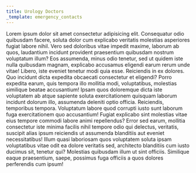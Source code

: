```yaml
---
title: Urology Doctors
_template: emergency_contacts
---
```


Lorem ipsum dolor sit amet consectetur adipisicing elit. Consequatur odio quibusdam facere, soluta dolor cum explicabo veritatis molestias asperiores fugiat labore nihil. Vero sed doloribus vitae impedit maxime, laborum ab quos, laudantium incidunt provident praesentium quibusdam nostrum voluptatum illum? Eos assumenda, minus odio tenetur, sed ut quidem iste nulla quibusdam magnam, explicabo accusamus eligendi earum rerum unde vitae! Libero, iste eveniet tenetur modi quia esse. Reiciendis in ex dolores. Quo incidunt dicta expedita obcaecati consectetur et eligendi? Porro expedita earum, quis tempora illo mollitia modi, voluptatibus, molestias similique beatae accusantium! Ipsam quos doloremque dicta iste voluptatem ab atque sapiente soluta exercitationem quisquam laborum incidunt dolorum illo, assumenda deleniti optio officia. Reiciendis, temporibus tempora. Voluptatum labore quod corrupti iusto sunt laborum fuga exercitationem quo accusantium! Fugiat explicabo sint molestias vitae eius tempore commodi labore animi repellendus? Error sed earum, mollitia consectetur iste minima facilis nihil tempore odio qui delectus, veritatis, suscipit alias ipsum reiciendis ut assumenda blanditiis aut eveniet necessitatibus! Illum quasi laboriosam quos voluptatem soluta ipsam voluptatibus vitae odit ea dolore veritatis sed, architecto blanditiis cum iusto ducimus sit, tenetur qui? Molestias quibusdam illum ut sint officiis. Similique eaque praesentium, saepe, possimus fuga officiis a quos dolores perferendis cum ipsum!

